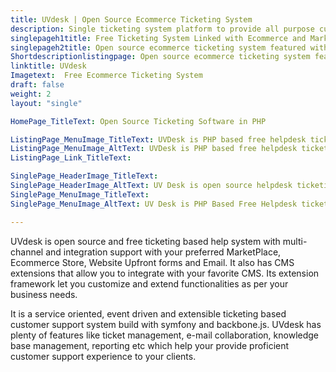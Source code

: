 ```yaml
---
title: UVdesk | Open Source Ecommerce Ticketing System
description: Single ticketing system platform to provide all purpose customer support integrated with popular Ecommerce, Marketplace, Upfront Website and Email Software. 
singlepageh1title: Free Ticketing System Linked with Ecommerce and Marketplace
singlepageh2title: Open source ecommerce ticketing system featured with real time reporting and multi-channel support to deliver easier and effortless customer support.
Shortdescriptionlistingpage: Open source ecommerce ticketing system featured with real time reporting and multi-channel support to deliver easier and effortless customer support.
linktitle: UVdesk
Imagetext:  Free Ecommerce Ticketing System 
draft: false
weight: 2
layout: "single"

HomePage_TitleText: Open Source Ticketing Software in PHP

ListingPage_MenuImage_TitleText: UVDesk is PHP based free helpdesk ticketing software
ListingPage_MenuImage_AltText: UVDesk is PHP based free helpdesk ticketing software
ListingPage_Link_TitleText: 

SinglePage_HeaderImage_TitleText: 
SinglePage_HeaderImage_AltText: UV Desk is open source helpdesk ticketing system linked with Ecommerce and Marketplace
SinglePage_MenuImage_TitleText: 
SinglePage_MenuImage_AltText: UV Desk is PHP Based Free Helpdesk ticketing system for Ecommerce

---
```


UVdesk is open source and free ticketing based help system with multi-channel and integration support with your preferred MarketPlace, Ecommerce Store, Website Upfront forms and Email. It also has CMS extensions that allow you to integrate with your favorite CMS. Its extension framework let you customize and extend functionalities as per your business needs.

It is a service oriented, event driven and extensible ticketing based customer support system build with symfony and backbone.js. UVdesk has plenty of features like ticket management, e-mail collaboration, knowledge base management, reporting etc which help your provide proficient customer support experience to your clients.